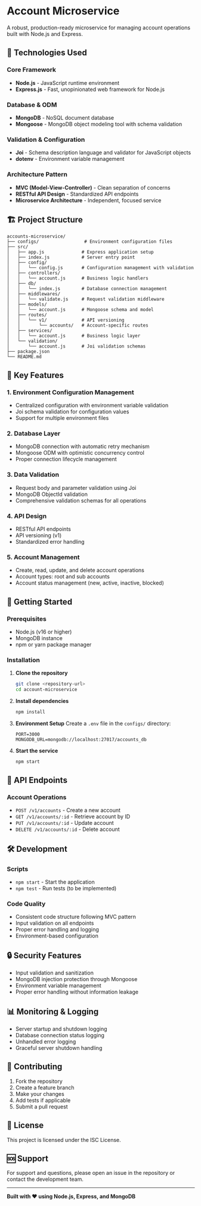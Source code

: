# Account Microservice

A robust, production-ready microservice for managing account operations built with Node.js and Express.

## 🚀 Technologies Used

### Core Framework
- **Node.js** - JavaScript runtime environment
- **Express.js** - Fast, unopinionated web framework for Node.js

### Database & ODM
- **MongoDB** - NoSQL document database
- **Mongoose** - MongoDB object modeling tool with schema validation

### Validation & Configuration
- **Joi** - Schema description language and validator for JavaScript objects
- **dotenv** - Environment variable management

### Architecture Pattern
- **MVC (Model-View-Controller)** - Clean separation of concerns
- **RESTful API Design** - Standardized API endpoints
- **Microservice Architecture** - Independent, focused service

## 🏗️ Project Structure

```
accounts-microservice/
├── configs/                 # Environment configuration files
├── src/
│   ├── app.js              # Express application setup
│   ├── index.js            # Server entry point
│   ├── config/
│   │   └── config.js       # Configuration management with validation
│   ├── controllers/
│   │   └── account.js      # Business logic handlers
│   ├── db/
│   │   └── index.js        # Database connection management
│   ├── middlewares/
│   │   └── validate.js     # Request validation middleware
│   ├── models/
│   │   └── account.js      # Mongoose schema and model
│   ├── routes/
│   │   └── v1/             # API versioning
│   │       └── accounts/   # Account-specific routes
│   ├── services/
│   │   └── account.js      # Business logic layer
│   └── validation/
│       └── account.js      # Joi validation schemas
├── package.json
└── README.md
```

## 🔧 Key Features

### 1. **Environment Configuration Management**
- Centralized configuration with environment variable validation
- Joi schema validation for configuration values
- Support for multiple environment files

### 2. **Database Layer**
- MongoDB connection with automatic retry mechanism
- Mongoose ODM with optimistic concurrency control
- Proper connection lifecycle management

### 3. **Data Validation**
- Request body and parameter validation using Joi
- MongoDB ObjectId validation
- Comprehensive validation schemas for all operations

### 4. **API Design**
- RESTful API endpoints
- API versioning (v1)
- Standardized error handling

### 5. **Account Management**
- Create, read, update, and delete account operations
- Account types: root and sub accounts
- Account status management (new, active, inactive, blocked)

## 🚀 Getting Started

### Prerequisites
- Node.js (v16 or higher)
- MongoDB instance
- npm or yarn package manager

### Installation

1. **Clone the repository**
   ```bash
   git clone <repository-url>
   cd account-microservice
   ```

2. **Install dependencies**
   ```bash
   npm install
   ```

3. **Environment Setup**
   Create a `.env` file in the `configs/` directory:
   ```env
   PORT=3000
   MONGODB_URL=mongodb://localhost:27017/accounts_db
   ```

4. **Start the service**
   ```bash
   npm start
   ```

## 📡 API Endpoints

### Account Operations
- `POST /v1/accounts` - Create a new account
- `GET /v1/accounts/:id` - Retrieve account by ID
- `PUT /v1/accounts/:id` - Update account
- `DELETE /v1/accounts/:id` - Delete account

## 🛠️ Development

### Scripts
- `npm start` - Start the application
- `npm test` - Run tests (to be implemented)

### Code Quality
- Consistent code structure following MVC pattern
- Input validation on all endpoints
- Proper error handling and logging
- Environment-based configuration

## 🔒 Security Features

- Input validation and sanitization
- MongoDB injection protection through Mongoose
- Environment variable management
- Proper error handling without information leakage

## 📊 Monitoring & Logging

- Server startup and shutdown logging
- Database connection status logging
- Unhandled error logging
- Graceful server shutdown handling

## 🤝 Contributing

1. Fork the repository
2. Create a feature branch
3. Make your changes
4. Add tests if applicable
5. Submit a pull request

## 📝 License

This project is licensed under the ISC License.

## 🆘 Support

For support and questions, please open an issue in the repository or contact the development team.

---

**Built with ❤️ using Node.js, Express, and MongoDB**
